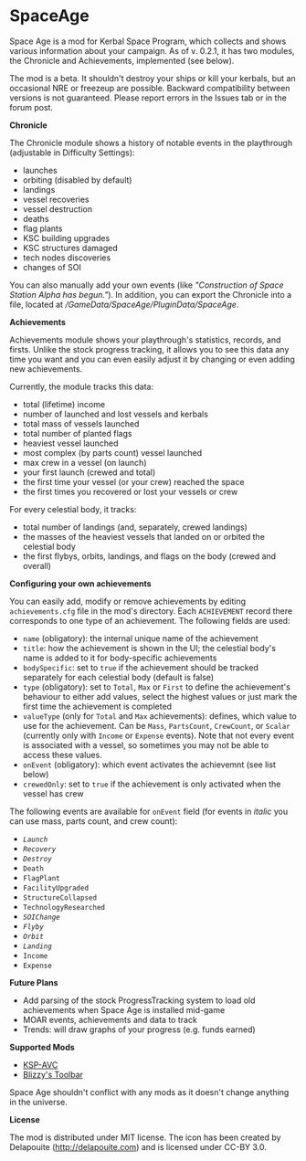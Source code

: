 # SpaceAge

Space Age is a mod for Kerbal Space Program, which collects and shows various information about your campaign. As of v. 0.2.1, it has two modules, the Chronicle and Achievements, implemented (see below).

The mod is a beta. It shouldn't destroy your ships or kill your kerbals, but an occasional NRE or freezeup are possible. Backward compatibility between versions is not guaranteed. Please report errors in the Issues tab or in the forum post.

**Chronicle**

The Chronicle module shows a history of notable events in the playthrough (adjustable in Difficulty Settings):
- launches
- orbiting (disabled by default)
- landings
- vessel recoveries
- vessel destruction
- deaths
- flag plants
- KSC building upgrades
- KSC structures damaged
- tech nodes discoveries
- changes of SOI

You can also manually add your own events (like *"Construction of Space Station Alpha has begun."*). In addition, you can export the Chronicle into a file, located at *<your KSP install>/GameData/SpaceAge/PluginData/SpaceAge*.

**Achievements**

Achievements module shows your playthrough's statistics, records, and firsts. Unlike the stock progress tracking, it allows you to see this data any time you want and you can even easily adjust it by changing or even adding new achievements.

Currently, the module tracks this data:
- total (lifetime) income
- number of launched and lost vessels and kerbals
- total mass of vessels launched
- total number of planted flags
- heaviest vessel launched
- most complex (by parts count) vessel launched
- max crew in a vessel (on launch)
- your first launch (crewed and total)
- the first time your vessel (or your crew) reached the space
- the first times you recovered or lost your vessels or crew

For every celestial body, it tracks:
- total number of landings (and, separately, crewed landings)
- the masses of the heaviest vessels that landed on or orbited the celestial body
- the first flybys, orbits, landings, and flags on the body (crewed and overall)

**Configuring your own achievements**

You can easily add, modify or remove achievements by editing `achievements.cfg` file in the mod's directory. Each `ACHIEVEMENT` record there corresponds to one type of an achievement. The following fields are used:
- `name` (obligatory): the internal unique name of the achievement
- `title`: how the achievement is shown in the UI; the celestial body's name is added to it for body-specific achievements
- `bodySpecific`: set to `true` if the achievement should be tracked separately for each celestial body (default is false)
- `type` (obligatory): set to `Total`, `Max` or `First` to define the achievement's behaviour to either add values, select the highest values or just mark the first time the achievement is completed
- `valueType` (only for `Total` and `Max` achievements): defines, which value to use for the achievement. Can be `Mass`, `PartsCount`, `CrewCount`, or `Scalar` (currently only with `Income` or `Expense` events). Note that not every event is associated with a vessel, so sometimes you may not be able to access these values.
- `onEvent` (obligatory): which event activates the achievemnt (see list below)
- `crewedOnly`: set to `true` if the achievement is only activated when the vessel has crew

The following events are available for `onEvent` field (for events in *italic* you can use mass, parts count, and crew count):
- *`Launch`*
- *`Recovery`*
- *`Destroy`*
- `Death`
- `FlagPlant`
- `FacilityUpgraded`
- `StructureCollapsed`
- `TechnologyResearched`
- *`SOIChange`*
- *`Flyby`*
- *`Orbit`*
- *`Landing`*
- `Income`
- `Expense`

**Future Plans**

- Add parsing of the stock ProgressTracking system to load old achievements when Space Age is installed mid-game
- MOAR events, achievements and data to track
- Trends: will draw graphs of your progress (e.g. funds earned)

**Supported Mods**

- [KSP-AVC](https://forum.kerbalspaceprogram.com/index.php?/topic/72169-12-ksp-avc-add-on-version-checker-plugin-1162-miniavc-ksp-avc-online-2016-10-13/)
- [Blizzy's Toolbar](https://forum.kerbalspaceprogram.com/index.php?/topic/55420-120-toolbar-1713-common-api-for-draggableresizable-buttons-toolbar/)

Space Age shouldn't conflict with any mods as it doesn't change anything in the universe.

**License**

The mod is distributed under MIT license. The icon has been created by Delapouite (http://delapouite.com) and is licensed under CC-BY 3.0.
